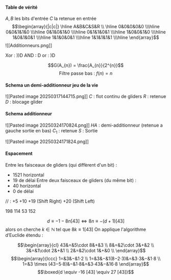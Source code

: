 #### Table de vérité
$A, B$ les bits d'entrée $C$ la retenue en entrée
$$\begin{array}{|c|c|}
\hline 
A&B&C&S&R \\ \hline
0&0&0&0&0 \\\hline
0&0&1&1&0 \\\hline
0&1&0&1&0 \\\hline
0&1&1&0&1 \\\hline
1&0&0&1&0 \\\hline
1&0&1&0&1 \\\hline
1&1&0&0&1 \\\hline
1&1&1&1&1 \\\hline
\end{array}$$
![[Additionneurs.png]]


Xor : ))D
AND : D
or : )D

$$G(A_{n}) = \frac{A_{n}}{2^{n}}$$
$$\text{Filtre passe bas : }f(n) = n $$
#### Schema un demi-additionneur jeu de la vie
![[Pasted image 20250317144715.png]]
$C$ : flot continu de gliders
$R$ : retenue
$D$ : blocage glider

#### Schema additionneur 
![[Pasted image 20250324170824.png]]
$HA$ : demi-additionneur (retenue a gauche sortie en bas)
$C_{1}$ : retenue
$S$ : Sortie 

![[Pasted image 20250324171824.png]]


#### Espacement
Entre les faisceaux de gliders (qui diffèrent d'un bit) :
- $1521$ horizontal 
- $19$ de délai
Entre deux faisceaux de gliders (du même bit) : 
- $40$ horizontal 
- $0$ de délai


// : +5
+10
+19 (Shift Right)
+20 (Shift Left)


198 114
53 152

$$d \equiv -1 - 8n [43] \Leftrightarrow 8n \equiv -(d+1) [43]$$
alors on cherche $k \in \mathbb{N}$ tel que $8k \equiv 1 [43]$
On applique l'algorithme d’Euclide étendu : 



$$\begin{array}{cl}
43&=&5\cdot 8&+&3 \\
8&=&2\cdot 3&+&2 \\
3&=&1\cdot 2&+&1 \\
2&=&2\cdot 1&+&0 \\
\end{array}$$
$$\begin{array}{lccc}
1=&3&−&1⋅2 \\
1=&3&−&1(8−2⋅3)&=&3⋅3&−&1⋅8 \\
1=&3 \times (43−5⋅8)&−&1⋅8&=&3⋅43&−&16⋅8
\end{array}$$
$$\boxed{d \equiv -16 [43] \equiv 27 [43]}$$